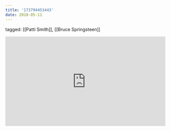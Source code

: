 ```yaml
---
title: '173794453443'
date: 2018-05-11
---
```

tagged: [[Patti Smith]], [[Bruce Springsteen]]
<iframe allow="accelerometer; autoplay; clipboard-write; encrypted-media; gyroscope; picture-in-picture" allowfullscreen="" frameborder="0" height="281" id="youtube_iframe" src="https://www.youtube.com/embed/c_BcivBprM0?feature=oembed&amp;enablejsapi=1&amp;origin=https://safe.txmblr.com&amp;wmode=opaque" width="500"></iframe>